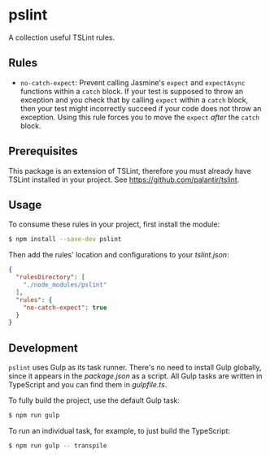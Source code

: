 # pslint

A collection useful TSLint rules.

## Rules

* `no-catch-expect`: Prevent calling Jasmine's `expect` and `expectAsync` functions within a `catch` block. If your test is supposed to throw an exception and you check that by calling `expect` within a `catch` block, then your test might incorrectly succeed if your code does not throw an exception. Using this rule forces you to move the `expect` _after_ the `catch` block.

## Prerequisites

This package is an extension of TSLint, therefore you must already have TSLint installed in your project. See https://github.com/palantir/tslint.

## Usage

To consume these rules in your project, first install the module:

```bash
$ npm install --save-dev pslint
```

Then add the rules' location and configurations to your _tslint.json_:

```json
{
  "rulesDirectory": [
    "./node_modules/pslint"
  ],
  "rules": {
    "no-catch-expect": true
  }
}
```

## Development

`pslint` uses Gulp as its task runner. There's no need to install Gulp globally, since it appears in the _package.json_ as a script. All Gulp tasks are written in TypeScript and you can find them in _gulpfile.ts_.

To fully build the project, use the default Gulp task:

```bash
$ npm run gulp
```

To run an individual task, for example, to just build the TypeScript:

```bash
$ npm run gulp -- transpile
```
